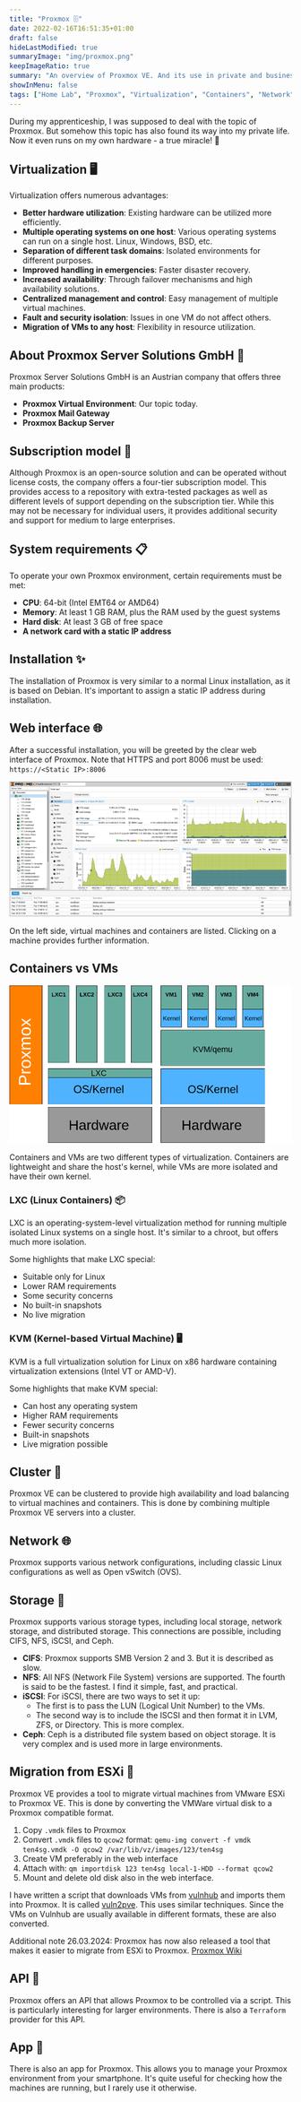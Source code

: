 ```yaml
---
title: "Proxmox 🗄️"
date: 2022-02-16T16:51:35+01:00
draft: false
hideLastModified: true
summaryImage: "img/proxmox.png"
keepImageRatio: true
summary: "An overview of Proxmox VE. And its use in private and business settings."
showInMenu: false
tags: ["Home Lab", "Proxmox", "Virtualization", "Containers", "Network"]
---
```


During my apprenticeship, I was supposed to deal with the topic of Proxmox.
But somehow this topic has also found its way into my private life. Now it even runs on my own hardware - a true miracle! 🤯

## Virtualization 🖥️
Virtualization offers numerous advantages:

  - **Better hardware utilization**: Existing hardware can be utilized more efficiently.
  - **Multiple operating systems on one host**: Various operating systems can run on a single host. Linux, Windows, BSD, etc.
  - **Separation of different task domains**: Isolated environments for different purposes.
  - **Improved handling in emergencies**: Faster disaster recovery.
  - **Increased availability**: Through failover mechanisms and high availability solutions.
  - **Centralized management and control**: Easy management of multiple virtual machines.
  - **Fault and security isolation**: Issues in one VM do not affect others.
  - **Migration of VMs to any host**: Flexibility in resource utilization.

## About Proxmox Server Solutions GmbH 🏢
Proxmox Server Solutions GmbH is an Austrian company that offers three main products:

  - **Proxmox Virtual Environment**: Our topic today.
  - **Proxmox Mail Gateway**
  - **Proxmox Backup Server**

## Subscription model 📜
Although Proxmox is an open-source solution and can be operated without license costs, the company offers a four-tier subscription model.
This provides access to a repository with extra-tested packages as well as different levels of support depending on the subscription tier.
While this may not be necessary for individual users, it provides additional security and support for medium to large enterprises.

## System requirements 📋
To operate your own Proxmox environment, certain requirements must be met:

  - **CPU**: 64-bit (Intel EMT64 or AMD64)
  - **Memory**: At least 1 GB RAM, plus the RAM used by the guest systems
  - **Hard disk**: At least 3 GB of free space
  - **A network card with a static IP address**

## Installation ✨
The installation of Proxmox is very similar to a normal Linux installation, as it is based on Debian.
It's important to assign a static IP address during installation.

## Web interface 🌐
After a successful installation, you will be greeted by the clear web interface of Proxmox.
Note that HTTPS and port 8006 must be used: `https://<Static IP>:8006`

![Shows the web interface of Proxmox](img/webinterface.png)

On the left side, virtual machines and containers are listed.
Clicking on a machine provides further information.

## Containers vs VMs

![Zeigt die Unterschiede zwischen KVM und Containern](img/lxc_vs_kvm.png)

Containers and VMs are two different types of virtualization.
Containers are lightweight and share the host's kernel, while VMs are more isolated and have their own kernel.

### LXC (Linux Containers) 📦
LXC is an operating-system-level virtualization method for running multiple isolated Linux systems on a single host.
It's similar to a chroot, but offers much more isolation.

Some highlights that make LXC special:
  - Suitable only for Linux
  - Lower RAM requirements
  - Some security concerns
  - No built-in snapshots
  - No live migration

### KVM (Kernel-based Virtual Machine) 🖥️
KVM is a full virtualization solution for Linux on x86 hardware containing virtualization extensions (Intel VT or AMD-V).

Some highlights that make KVM special:
  - Can host any operating system
  - Higher RAM requirements
  - Fewer security concerns
  - Built-in snapshots
  - Live migration possible

## Cluster 🤝
Proxmox VE can be clustered to provide high availability and load balancing to virtual machines and containers.
This is done by combining multiple Proxmox VE servers into a cluster.

## Network 🌐
Proxmox supports various network configurations, including classic Linux configurations as well as Open vSwitch (OVS).

## Storage 💾
Proxmox supports various storage types, including local storage, network storage, and distributed storage. 
This connections are possible, including CIFS, NFS, iSCSI, and Ceph.

  - **CIFS**: Proxmox supports SMB Version 2 and 3. But it is described as slow.
  - **NFS**: All NFS (Network File System) versions are supported. The fourth is said to be the fastest. I find it simple, fast, and practical.
  - **iSCSI**: For iSCSI, there are two ways to set it up:
    - The first is to pass the LUN (Logical Unit Number) to the VMs.
    - The second way is to include the ISCSI and then format it in LVM, ZFS, or Directory. This is more complex.
  - **Ceph**: Ceph is a distributed file system based on object storage. It is very complex and is used more in large environments.

## Migration from ESXi 🚚
Proxmox VE provides a tool to migrate virtual machines from VMware ESXi to Proxmox VE.
This is done by converting the VMWare virtual disk to a Proxmox compatible format.

1. Copy `.vmdk` files to Proxmox
2. Convert `.vmdk` files to `qcow2` format: `qemu-img convert -f vmdk ten4sg.vmdk -O qcow2 /var/lib/vz/images/123/ten4sg`
3. Create VM preferably in the web interface
4. Attach with: `qm importdisk 123 ten4sg local-1-HDD --format qcow2`
5. Mount and delete old disk also in the web interface.

I have written a script that downloads VMs from [vulnhub](https://www.vulnhub.com/)
and imports them into Proxmox.
It is called [vuln2pve](https://github.com/53845714nF/vuln2pve). This uses similar techniques. Since the VMs on Vulnhub are usually available in different formats, these are also converted.

Additional note 26.03.2024: Proxmox has now also released a tool that makes it easier to migrate from ESXi to Proxmox. [Proxmox Wiki](https://pve.proxmox.com/wiki/Migrate_to_Proxmox_VE#Automatic_ESXi_Import:_Step_by_Step)

## API 🤖
Proxmox offers an API that allows Proxmox to be controlled via a script. 
This is particularly interesting for larger environments. There is also a `Terraform` provider for this API.

## App 📱
There is also an app for Proxmox. This allows you to manage your Proxmox environment from your smartphone. 
It's quite useful for checking how the machines are running, but I rarely use it otherwise.
